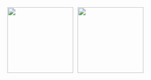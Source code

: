 <p style="font-size:0; margin:0; padding:0;">
  <a href="https://www.credly.com/earner/earned/badge/7052502f-eee7-4314-864d-4e7158ee9d6a" target="_blank" style="text-decoration:none; display:inline-block;">
    <img src="https://images.credly.com/images/4802acaa-a2f7-49be-9a8e-666fa3f42e41/C05-743250-00_Cisco_Networking_Academy_Badge_Instructor_v4a-01-no-year.png" alt="Cisco Networking Academy Instructor Badge" width="150" />
  </a><a href="https://www.credly.com/earner/earned/badge/d90b0a88-8b2e-4551-a132-78bec213db55" target="_blank" style="text-decoration:none; display:inline-block; margin-left:10px;">
    <img src="https://images.credly.com/size/680x680/images/1fdfeaeb-e61c-4450-bdfe-a07bd4e715df/image.png" alt="Segundo Certificado Credly" width="150" />
  </a>
</p>
